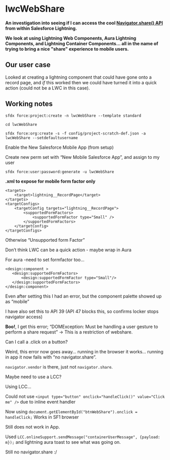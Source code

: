 # lwcWebShare

**An investigation into seeing if I can access the cool [Navigator.share() API]([https://developer.mozilla.org/en-US/docs/Web/API/Navigator/share) from within Salesforce Lightning.**

**We look at using Lightning Web Components, Aura Lightning Components, and Lightning Container Components... all in the name of trying to bring a nice "share" experience to mobile users.**

## Our user case

Looked at creating a lightning component that could have gone onto a record page, and *if* this worked then we could have turned it into a quick action (could not be a LWC in this case).

## Working notes

`sfdx force:project:create -n lwcWebShare --template standard`

`cd lwcWebShare`

`sfdx force:org:create -s -f config/project-scratch-def.json -a lwcWebShare --setdefaultusername`

Enable the New Salesforce Mobile App (from setup)

Create new perm set with “New Mobile Salesforce App”, and assign to my user

`sfdx force:user:password:generate -u lwcWebShare`

**.xml to expose for mobile form factor only**
```
<targets>
    <target>lightning__RecordPage</target>
</targets>
<targetConfigs>
    <targetConfig targets="lightning__RecordPage">
        <supportedFormFactors>
            <supportedFormFactor type="Small" />
        </supportedFormFactors>
    </targetConfig>
</targetConfigs>
```
 Otherwise “Unsupported form Factor”

Don’t think LWC can be a quick action - maybe wrap in Aura

For aura -need to set formfactor too…
```
<design:component >
   <design:supportedFormFactors>
       <design:supportedFormFactor type="Small"/>
   </design:supportedFormFactors>
</design:component>
```
Even after setting this I had an error, but the component palette showed up as “mobile”

I have also set this to API 39 (API 47 blocks this, so confirms locker stops navigator access)

**Boo!**, I get this error; “DOMException: Must be handling a user gesture to perform a share request” → This is a restriction of webshare.

Can I call a .click on a button?

Weird, this error now goes away… running in the browser it works… running in app it now fails with “no navigator.share”.

`navigator.vendor` is there, just not `navigator.share`.

Maybe need to use a LCC?

Using LCC...

Could not use         `<input type="button" onclick="handleClick()" value="Click me" />` due to inline event handler

Now using `document.getElementById("btnWebShare").onclick = handleClick;`
Works in SF1 browser

Still does not work in App.

Used `LCC.onlineSupport.sendMessage("containerUserMessage", {payload: m});` and lightning aura toast to see what was going on.

Still no navigator.share :/
